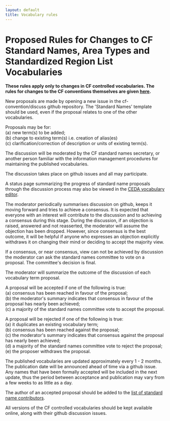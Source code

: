 ```yaml
---
layout: default
title: Vocabulary rules
---
```


# Proposed Rules for Changes to CF Standard Names, Area Types and Standardized Region List Vocabularies

<p><b>These rules apply only to changes in CF controlled vocabularies. The rules for changes to the CF conventions themselves are given <a href="http://cfconventions.org/rules.html">here</a>.</b></p> 

<p>New proposals are made by opening a new issue in the cf-convention/discuss github repository. The 'Standard Names' template should be used, even if the proposal relates to one of the other vocabularies.</p>

<p>Proposals may be for:
<br>(a) new term(s) to be added;
<br>(b) change to existing term(s) i.e. creation of alias(es)
<br>(c) clarification/correction of description or units of existing term(s).</p>

<p>The discussion will be moderated by the CF standard names secretary, or another person familiar with the information management procedures for maintaining the published vocabularies.</p>

<p>The discussion takes place on github issues and all may participate.</p>

<p>A status page summarizing the progress of standard name proposals through the discussion process may also be viewed in the <a href="http://cfeditor.ceda.ac.uk/proposals/1?status=active&namefilter=&proposerfilter=&descfilter=&filter+and+display=filter)">CEDA vocabulary editor</a>.</p>

<p>The moderator periodically summarises discussion on github, keeps it moving forward and tries to achieve a consensus. It is expected that everyone with an interest will contribute to the discussion and to achieving a consensus during this stage. During the discussion, if an objection is raised, answered and not reasserted, the moderator will assume the objection has been dropped. However, since consensus is the best outcome, it will be helpful if anyone who expresses an objection explicitly withdraws it on changing their mind or deciding to accept the majority view.</p>

<p>If a consensus, or near consensus, view can not be achieved by discussion the moderator can ask the standard names committee to vote on a proposal. The committee's decision is final.</p>

<p>The moderator will summarize the outcome of the discussion of each vocabulary term proposal.</p>

<p>A proposal will be accepted if one of the following is true:
<br>(a) consensus has been reached in favour of the proposal;
<br>(b) the moderator's summary indicates that consensus in favour of the proposal has nearly been achieved;
<br>(c) a majority of the standard names committee vote to accept the proposal.</p>

<p>A proposal will be rejected if one of the following is true:
<br>(a) it duplicates an existing vocabulary term;
<br>(b) consensus has been reached against the proposal;
<br>(c) the moderator's summary indicates that consensus against the proposal has nearly been achieved;
<br>(d) a majority of the standard names committee vote to reject the proposal;
<br>(e) the proposer withdraws the proposal.</p>

<p>The published vocabularies are updated approximately every 1 - 2 months. The publication date will be announced ahead of time via a github issue. Any names that have been formally accepted will be included in the next update, thus the period between acceptance and publication may vary from a few weeks to as little as a day.</p>

<p>The author of an accepted proposal should be added to the <a href="http://cfconventions.org/Data/cf-standard-names/docs/standard-name-contributors.html"> list of standard name contributors</a>.</p>

<p>All versions of the CF controlled vocabularies should be kept available online, along with their github discussion issues.</p>

